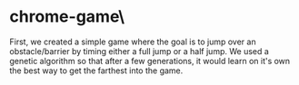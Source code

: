 # chrome-game\

First, we created a simple game where the goal is to jump over an obstacle/barrier by timing either a full jump or a half jump.
We used a genetic algorithm so that after a few generations, it would learn on it's own the best way to get the farthest into the game.
